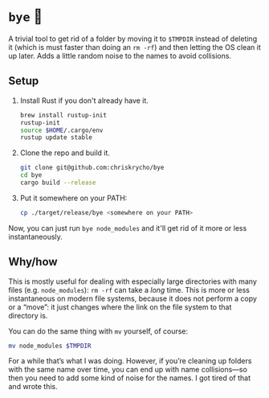# `bye` :wave:

A trivial tool to get rid of a folder by moving it to `$TMPDIR` instead of deleting it (which is must faster than doing an `rm -rf`) and then letting the OS clean it up later. Adds a little random noise to the names to avoid collisions.

## Setup

1. Install Rust if you don't already have it.

    ```sh
    brew install rustup-init
    rustup-init
    source $HOME/.cargo/env
    rustup update stable
    ```

2. Clone the repo and build it.

    ```sh
    git clone git@github.com:chriskrycho/bye
    cd bye
    cargo build --release

3.  Put it somewhere on your PATH:

    ```sh
    cp ./target/release/bye <somewhere on your PATH>
    ```

Now, you can just run `bye node_modules` and it'll get rid of it more or less instantaneously.

## Why/how

This is mostly useful for dealing with especially large directories with many files (e.g. `node_modules`): `rm -rf` can take a *long* time. This is more or less instantaneous on modern file systems, because it does not perform a copy or a “move”: it just changes where the link on the file system to that directory is.

You can do the same thing with `mv` yourself, of course:

```sh
mv node_modules $TMPDIR
```

For a while that’s what I was doing. However, if you’re cleaning up folders with the same name over time, you can end up with name collisions—so then you need to add some kind of noise for the names. I got tired of that and wrote this.
